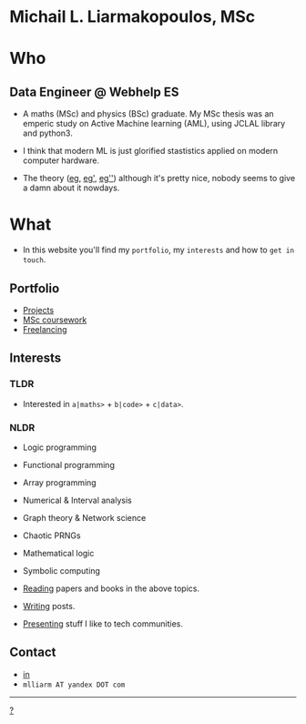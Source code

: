 # Michail L. Liarmakopoulos, MSc

# Who

## Data Engineer @ Webhelp ES

- A maths (MSc) and physics (BSc) graduate. My MSc thesis was an emperic study on Active Machine learning (AML), using JCLAL library and python3.

- I think that modern ML is just glorified stastistics applied on modern computer hardware.

- The theory ([eg](https://en.wikipedia.org/wiki/Vapnik%E2%80%93Chervonenkis_dimension), [eg'](https://en.wikipedia.org/wiki/Probably_approximately_correct_learning), [eg''](https://en.wikipedia.org/wiki/Statistical_learning_theory)) although it's pretty nice, nobody seems to give a damn about it nowdays.

# What

- In this website you'll find my `portfolio`, my `interests` and how to `get in touch`.

## Portfolio

- [Projects](port/projects.md)
- [MSc coursework](port/msc-coursework.md)
- [Freelancing](port/freelancing.md)

## Interests

### TLDR
- Interested in `a|maths>` + `b|code>` + `c|data>`.

### NLDR
- Logic programming
- Functional programming
- Array programming

- Numerical & Interval analysis
- Graph theory & Network science
- Chaotic PRNGs
- Mathematical logic
- Symbolic computing

- [Reading](https://www.goodreads.com/mlliarm) papers and books in the above topics.
- [Writing](https://gist.github.com/mlliarm/0b48f20f08e4912c65328789baf8c983) posts.
- [Presenting](https://mlliarm.github.io/apl-in-bcn/) stuff I like to tech communities.

## Contact

- [in](https://www.linkedin.com/in/mlliarm/)
- `mlliarm ΑΤ yandex DΟΤ com`

---
[?](https://github.com/mlliarm/mlliarm.github.io)
